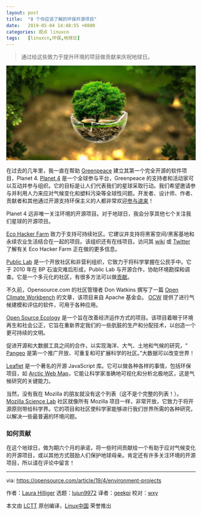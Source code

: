 ```yaml
---
layout: post
title:	"8 个你应该了解的环保开源项目"
date:	2019-05-04 14:48:55 +0800 
categories:	观点 linuxcn 
tags:	[linuxcn,环保,地球日]
---
```




> 
> 通过给这些致力于提升环境的项目做贡献来庆祝地球日。
> 
> 
> 


![](/Asserts/Images/album/201905/04/144832l5kg9xogo9gu2aw2.jpg)


在过去的几年里，我一直在帮助 [Greenpeace](http://www.greenpeace.org) 建立其第一个完全开源的软件项目，Planet 4. [Planet 4](http://medium.com/planet4) 是一个全球参与平台，Greenpeace 的支持者和活动家可以互动并参与组织。它的目标是让人们代表我们的星球采取行动。我们希望邀请参与并利用人力来应对气候变化和塑料污染等全球性问题。开发者、设计师、作者、贡献者和其他通过开源支持环保主义的人都非常欢迎[参与进来](https://planet4.greenpeace.org/community/#partners-open-sourcers)！


Planet 4 远非唯一关注环境的开源项目。对于地球日，我会分享其他七个关注我们星球的开源项目。


[Eco Hacker Farm](https://wiki.ecohackerfarm.org/start) 致力于支持可持续社区。它建议并支持将黑客空间/黑客基地和永续农业生活结合在一起的项目。该组织还有在线项目。访问其 [wiki](https://wiki.ecohackerfarm.org/) 或 [Twitter](https://twitter.com/EcoHackerFarm) 了解有关 Eco Hacker Farm 正在做的更多信息。


[Public Lab](https://publiclab.org/) 是一个开放社区和非营利组织，它致力于将科学掌握在公民手中。它于 2010 年在 BP 石油灾难后形成，Public Lab 与开源合作，协助环境勘探和调查。它是一个多元化的社区，有很多方法可以做[贡献](https://publiclab.org/contribute)。


不久前，Opensource.com 的社区管理者 Don Watkins 撰写了一篇 [Open Climate Workbench](https://opensource.com/article/17/1/apache-open-climate-workbench) 的文章，该项目来自 Apache 基金会。 [OCW](https://climate.apache.org/) 提供了进行气候建模和评估的软件，可用于各种应用。


[Open Source Ecology](https://wiki.opensourceecology.org/wiki/Project_needs) 是一个旨在改善经济运作方式的项目。该项目着眼于环境再生和社会公正，它旨在重新界定我们的一些肮脏的生产和分配技术，以创造一个更可持续的文明。


促进开源和大数据工具之间的合作，以实现海洋、大气、土地和气候的研究，“ [Pangeo](http://pangeo.io/) 是第一个推广开放、可重复和可扩展科学的社区。”大数据可以改变世界！


[Leaflet](https://leafletjs.com/) 是一个著名的开源 JavaScript 库。它可以做各种各样的事情，包括环保项目，如 [Arctic Web Map](https://webmap.arcticconnect.ca/#ac_3573/2/20.8/-65.5)，它能让科学家准确地可视化和分析北极地区，这是气候研究的关键能力。


当然，没有我在 Mozilla 的朋友就没有这个列表（这不是个完整的列表！）。[Mozilla Science Lab](https://science.mozilla.org/) 社区就像所有 Mozilla 项目一样，非常开放，它致力于将开源原则带给科学界。它的项目和社区使科学家能够进行我们世界所需的各种研究，以解决一些最普遍的环境问题。


### 如何贡献


在这个地球日，做为期六个月的承诺，将一些时间贡献给一个有助于应对气候变化的开源项目，或以其他方式鼓励人们保护地球母亲。肯定还有许多关注环境的开源项目，所以请在评论中留言！




---


via: <https://opensource.com/article/19/4/environment-projects>


作者：[Laura Hilliger](https://opensource.com/users/laurahilliger) 选题：[lujun9972](https://github.com/lujun9972) 译者：[geekpi](https://github.com/geekpi) 校对：[wxy](https://github.com/wxy)


本文由 [LCTT](https://github.com/LCTT/TranslateProject) 原创编译，[Linux中国](https://linux.cn/) 荣誉推出

